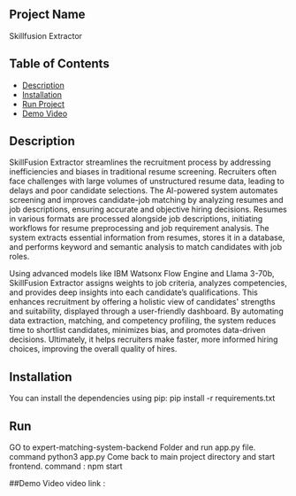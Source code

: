 
## Project Name
Skillfusion Extractor


## Table of Contents

- [Description](#description)
- [Installation](#installation)
- [Run Project](#run)
- [Demo Video](#demo_video)


## Description

SkillFusion Extractor streamlines the recruitment process by addressing inefficiencies and biases in traditional 
resume screening. Recruiters often face challenges with large volumes of unstructured resume data, leading to delays 
and poor candidate selections. The AI-powered system automates screening and improves candidate-job matching by 
analyzing resumes and job descriptions, ensuring accurate and objective hiring decisions. Resumes in various 
formats are processed alongside job descriptions, initiating workflows for resume preprocessing and job requirement 
analysis. The system extracts essential information from resumes, stores it in a database, and performs keyword and 
semantic analysis to match candidates with job roles.

Using advanced models like IBM Watsonx Flow Engine and Llama 3-70b, SkillFusion Extractor assigns weights to job 
criteria, analyzes competencies, and provides deep insights into each candidate’s qualifications. This enhances 
recruitment by offering a holistic view of candidates' strengths and suitability, displayed through a user-friendly 
dashboard. By automating data extraction, matching, and competency profiling, the system reduces time to shortlist 
candidates, minimizes bias, and promotes data-driven decisions. Ultimately, it helps recruiters make faster, 
more informed hiring choices, improving the overall quality of hires.


## Installation
You can install the dependencies using pip:
pip install -r requirements.txt


## Run
GO to expert-matching-system-backend Folder and run  app.py file.
command python3 app.py
Come back to main project directory and start frontend.
command : npm start

##Demo Video
video link : 



